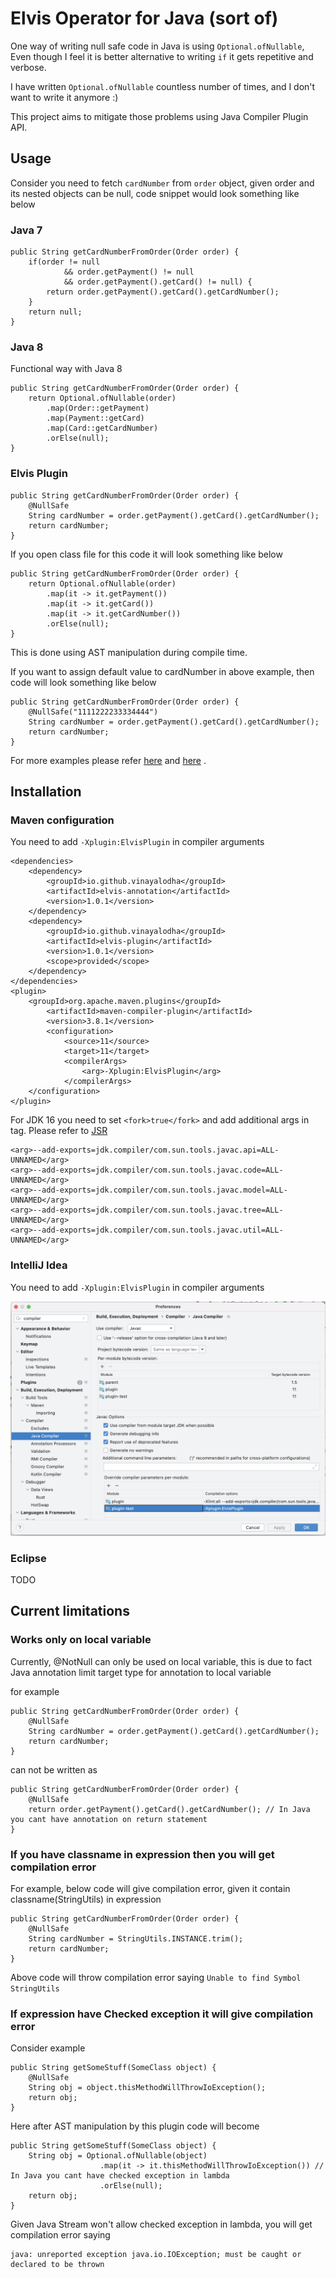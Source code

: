 # Elvis Operator for Java (sort of)

One way of writing null safe code in Java is using `Optional.ofNullable`, Even though I feel it is better alternative to
writing `if` it gets repetitive and verbose.

I have written `Optional.ofNullable` countless number of times, and I don't want to write it anymore :)

This project aims to mitigate those problems using Java Compiler Plugin API.

## Usage

Consider you need to fetch `cardNumber` from `order` object, given order and its nested objects can be null, code
snippet would look something like below

### Java 7

    public String getCardNumberFromOrder(Order order) {
        if(order != null 
                && order.getPayment() != null
                && order.getPayment().getCard() != null) {
            return order.getPayment().getCard().getCardNumber();
        }
        return null;
    }

### Java 8

Functional way with Java 8

    public String getCardNumberFromOrder(Order order) {
        return Optional.ofNullable(order)
            .map(Order::getPayment)
            .map(Payment::getCard)
            .map(Card::getCardNumber)
            .orElse(null);
    }

### Elvis Plugin

    public String getCardNumberFromOrder(Order order) {
        @NullSafe
        String cardNumber = order.getPayment().getCard().getCardNumber();
        return cardNumber;
    }

If you open class file for this code it will look something like below

    public String getCardNumberFromOrder(Order order) {
        return Optional.ofNullable(order)
            .map(it -> it.getPayment())
            .map(it -> it.getCard())
            .map(it -> it.getCardNumber())
            .orElse(null);
    }

This is done using AST manipulation during compile time.

If you want to assign default value to cardNumber in above example, then code will look something like below

    public String getCardNumberFromOrder(Order order) {
        @NullSafe("1111222233334444")
        String cardNumber = order.getPayment().getCard().getCardNumber();
        return cardNumber;
    }

For more examples please
refer [here](https://github.com/vinayalodha/elvis/blob/main/plugin-test/src/test/java/io/github/vinayalodha/elvis/plugin/test/positive/AstTransformationTests.java)
and [here](https://github.com/vinayalodha/elvis/blob/main/plugin-test/src/test/java/io/github/vinayalodha/elvis/plugin/test/positive/)
.

## Installation

### Maven configuration

You need to add `-Xplugin:ElvisPlugin` in compiler arguments

    <dependencies>
        <dependency>
            <groupId>io.github.vinayalodha</groupId>
            <artifactId>elvis-annotation</artifactId>
            <version>1.0.1</version>
        </dependency>
        <dependency>
            <groupId>io.github.vinayalodha</groupId>
            <artifactId>elvis-plugin</artifactId>
            <version>1.0.1</version>
            <scope>provided</scope>
        </dependency>
    </dependencies>
    <plugin>
        <groupId>org.apache.maven.plugins</groupId>
            <artifactId>maven-compiler-plugin</artifactId>
            <version>3.8.1</version>
            <configuration>
                <source>11</source>
                <target>11</target>
                <compilerArgs>
                    <arg>-Xplugin:ElvisPlugin</arg>
                </compilerArgs>
        </configuration>
    </plugin>

For JDK 16 you need to set `<fork>true</fork>` and add additional args in <compilerArgs> tag. Please refer
to [JSR](https://openjdk.java.net/jeps/396)

    <arg>--add-exports=jdk.compiler/com.sun.tools.javac.api=ALL-UNNAMED</arg>
    <arg>--add-exports=jdk.compiler/com.sun.tools.javac.code=ALL-UNNAMED</arg>
    <arg>--add-exports=jdk.compiler/com.sun.tools.javac.model=ALL-UNNAMED</arg>
    <arg>--add-exports=jdk.compiler/com.sun.tools.javac.tree=ALL-UNNAMED</arg>
    <arg>--add-exports=jdk.compiler/com.sun.tools.javac.util=ALL-UNNAMED</arg>

### IntelliJ Idea

You need to add `-Xplugin:ElvisPlugin` in compiler arguments

![Intellij Setting](./docs/Intellj%20Idea%20setting.png)

### Eclipse

TODO

## Current limitations

### Works only on local variable

Currently, @NotNull can only be used on local variable, this is due to fact Java annotation limit target type for
annotation to local variable

for example

    public String getCardNumberFromOrder(Order order) {
        @NullSafe
        String cardNumber = order.getPayment().getCard().getCardNumber();
        return cardNumber;
    }

can not be written as

    public String getCardNumberFromOrder(Order order) {
        @NullSafe
        return order.getPayment().getCard().getCardNumber(); // In Java you cant have annotation on return statement
    }

### If you have classname in expression then you will get compilation error

For example, below code will give compilation error, given it contain classname(StringUtils) in expression

    public String getCardNumberFromOrder(Order order) {
        @NullSafe
        String cardNumber = StringUtils.INSTANCE.trim();
        return cardNumber;
    }

Above code will throw compilation error saying `Unable to find Symbol StringUtils`

### If expression have Checked exception it will give compilation error

Consider example

    public String getSomeStuff(SomeClass object) {
        @NullSafe
        String obj = object.thisMethodWillThrowIoException();
        return obj;
    }

Here after AST manipulation by this plugin code will become

    public String getSomeStuff(SomeClass object) {
        String obj = Optional.ofNullable(object)
                        .map(it -> it.thisMethodWillThrowIoException()) // In Java you cant have checked exception in lambda
                        .orElse(null);
        return obj;
    }

Given Java Stream won't allow checked exception in lambda, you will get compilation error saying

    java: unreported exception java.io.IOException; must be caught or declared to be thrown

